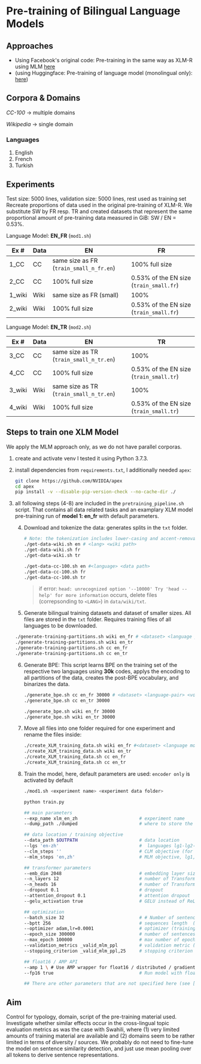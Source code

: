 # Pre-training of Bilingual Language Models

## Approaches

- Using Facebook's original code: Pre-training in the same way as XLM-R using MLM [here](https://github.com/facebookresearch/xlm#train-your-own-xlm-model-with-mlm-or-mlmtlm)
- (using Huggingface: Pre-training of language model (monolingual only): [here](https://huggingface.co/blog/how-to-train))

## Corpora & Domains

*CC-100* -> multiple domains

*Wikipedia* -> single domain

### Languages

1. English
2. French
3. Turkish

## Experiments

Test size: 5000 lines, validation size: 5000 lines, rest used as training set
Recreate proportions of data used in the original pre-training of XLM-R. We substitute SW by FR resp. TR and created datasets that represent the same proportional amount of pre-training data measured in GiB: SW / EN = 0.53%.

Language Model: **EN_FR** (`mod1.sh`)

| Ex # | Data | EN         | FR    |
|----|-------|------------|-------|
| 1_CC  | CC    | same size as FR (`train_small_n_fr.en`) | 100% full size  |
| 2_CC  | CC    | 100% full size       | 0.53% of the EN size (`train_small.fr`) |
| 1_wiki  | Wiki  | same size as FR (small) | 100%  |
| 2_wiki  | Wiki  | 100% full size       | 0.53% of the EN size (`train_small.fr`) |

Language Model: **EN_TR** (`mod2.sh`)

| Ex # | Data | EN         | TR    |
|----|-------|------------|-------|
| 3_CC  | CC    | same size as TR (`train_small_n_tr.en`) | 100%  |
| 4_CC  | CC    | 100% full size       | 0.53% of the EN size (`train_small.tr`) |
| 3_wiki | Wiki  | same size as TR (`train_small_n_tr.en`) | 100%  |
| 4_wiki  | Wiki  | 100% full size       | 0.53% of the EN size (`train_small.tr`) |

## Steps to train one XLM Model

We apply the MLM approach only, as we do not have parallel corporas.

1. create and activate venv I tested it using Python 3.7.3.

2. install dependencies from `requirements.txt`, I additionally needed  `apex`:

    ```bash
    git clone https://github.com/NVIDIA/apex
    cd apex
    pip install -v --disable-pip-version-check --no-cache-dir ./
    ```

3. all following steps (4-8) are included in the `pretraining_pipeline.sh` script. That contains all data related tasks and an examplary XLM model pre-training run of **model 1: en_fr** with default parameters.

    4. Download and tokenize the data: generates splits in the `txt` folder.

        ```bash
        # Note: the tokenization includes lower-casing and accent-removal
        ./get-data-wiki.sh en # <lang> <wiki path>
        ./get-data-wiki.sh fr 
        ./get-data-wiki.sh tr  

        ./get-data-cc-100.sh en #<language> <data path>
        ./get-data-cc-100.sh fr 
        ./get-data-cc-100.sh tr 
        ```

        > if error: `head: unrecognized option '--10000'
        > Try 'head --help' for more information` occurs, delete files (correpsonding to `<LANG>`) in `data/wiki/txt`.

    5. Generate bilingual training datasets and dataset of smaller sizes. All files are stored in the `txt` folder. Requires training files of all languages to be downloaded.

    ```bash
    ./generate-training-partitions.sh wiki en_fr # <dataset> <language pair>
    ./generate-training-partitions.sh wiki en_tr
    ./generate-training-partitions.sh cc en_fr
    ./generate-training-partitions.sh cc en_tr
    ```

    6. Generate BPE:
        This script learns BPE on the training set of the respective two languages using **30k** codes, applys the encoding to all partitions of the data, creates the post-BPE vocabulary, and binarizes the data.

        ```bash
        ./generate_bpe.sh cc en_fr 30000 # <dataset> <language-pair> <vocab size> <data path>
        ./generate_bpe.sh cc en_tr 30000

        ./generate_bpe.sh wiki en_fr 30000
        ./generate_bpe.sh wiki en_tr 30000 
        ```

    7. Move all files into one folder required for one experiment and rename the files inside:

        ```bash
        ./create_XLM_training_data.sh wiki en_fr #<dataset> <language model> <data path>
        ./create_XLM_training_data.sh wiki en_tr
        ./create_XLM_training_data.sh cc en_fr
        ./create_XLM_training_data.sh cc en_tr
        ```

    8. Train the model, here, default parameters are used:
    `encoder only` is activated by default

        ```bash
        ./mod1.sh <experiment name> <experiment data folder>
        ```

        ```bash
        python train.py

        ## main parameters
        --exp_name xlm_en_zh                       # experiment name
        --dump_path ./dumped                       # where to store the experiment

        ## data location / training objective
        --data_path $OUTPATH                       # data location
        --lgs 'en-zh'                              #  languages lg1-lg2-lg3, ex: en-fr-es-de
        --clm_steps ''                             # CLM objective (for training GPT-2 models) Causal prediction steps (CLM)
        --mlm_steps 'en,zh'                        # MLM objective, lg1,lg2

        ## transformer parameters
        --emb_dim 2048                             # embedding layer size / model dimension (2048 is big, reduce if only 16Gb of GPU memory)
        --n_layers 12                              # number of Transformer layers
        --n_heads 16                               # number of Transformer heads
        --dropout 0.1                              # dropout
        --attention_dropout 0.1                    # attention dropout
        --gelu_activation true                     # GELU instead of ReLU

        ## optimization
        --batch_size 32                            # # Number of sentences per batch
        --bptt 256                                 # sequences length  (streams of 256 tokens)
        --optimizer adam,lr=0.0001                 # optimizer (training is quite sensitive to this parameter)
        --epoch_size 300000                        # number of sentences per epoch
        --max_epoch 100000                         # max number of epochs (~infinite here)
        --validation_metrics _valid_mlm_ppl        # validation metric (when to save the best model)
        --stopping_criterion _valid_mlm_ppl,25     # stopping criterion (if criterion does not improve 25 times)

        ## float16 / AMP API
        --amp 1 \ # Use AMP wrapper for float16 / distributed / gradient accumulation.
        --fp16 true                                # Run model with float16

        ## There are other parameters that are not specified here (see [here](https://github.com/facebookresearch/XLM/blob/master/train.py#L24-L198)).
        ```

## Aim

Control for typology, domain, script of the pre-training material used. Investigate whether similar effects occur in the cross-lingual topic evaluation metrics as was the case with Swahili, where (1) very limited amounts of training material are available and (2) domains seem to be rather limited in terms of diversity / sources. We probably do not need to fine-tune the model on sentence similarity detection, and just use mean pooling over all tokens to derive sentence representations.
